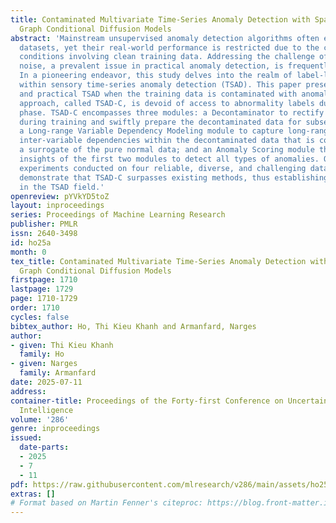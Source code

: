 ```yaml
---
title: Contaminated Multivariate Time-Series Anomaly Detection with Spatio-Temporal
  Graph Conditional Diffusion Models
abstract: 'Mainstream unsupervised anomaly detection algorithms often excel in academic
  datasets, yet their real-world performance is restricted due to the controlled experimental
  conditions involving clean training data. Addressing the challenge of training with
  noise, a prevalent issue in practical anomaly detection, is frequently overlooked.
  In a pioneering endeavor, this study delves into the realm of label-level noise
  within sensory time-series anomaly detection (TSAD). This paper presents a novel
  and practical TSAD when the training data is contaminated with anomalies. The introduced
  approach, called TSAD-C, is devoid of access to abnormality labels during the training
  phase. TSAD-C encompasses three modules: a Decontaminator to rectify anomalies present
  during training and swiftly prepare the decontaminated data for subsequent modules;
  a Long-range Variable Dependency Modeling module to capture long-range intra- and
  inter-variable dependencies within the decontaminated data that is considered as
  a surrogate of the pure normal data; and an Anomaly Scoring module that leverages
  insights of the first two modules to detect all types of anomalies. Our extensive
  experiments conducted on four reliable, diverse, and challenging datasets conclusively
  demonstrate that TSAD-C surpasses existing methods, thus establishing a new state-of-the-art
  in the TSAD field.'
openreview: pYVkYD5toZ
layout: inproceedings
series: Proceedings of Machine Learning Research
publisher: PMLR
issn: 2640-3498
id: ho25a
month: 0
tex_title: Contaminated Multivariate Time-Series Anomaly Detection with Spatio-Temporal
  Graph Conditional Diffusion Models
firstpage: 1710
lastpage: 1729
page: 1710-1729
order: 1710
cycles: false
bibtex_author: Ho, Thi Kieu Khanh and Armanfard, Narges
author:
- given: Thi Kieu Khanh
  family: Ho
- given: Narges
  family: Armanfard
date: 2025-07-11
address:
container-title: Proceedings of the Forty-first Conference on Uncertainty in Artificial
  Intelligence
volume: '286'
genre: inproceedings
issued:
  date-parts:
  - 2025
  - 7
  - 11
pdf: https://raw.githubusercontent.com/mlresearch/v286/main/assets/ho25a/ho25a.pdf
extras: []
# Format based on Martin Fenner's citeproc: https://blog.front-matter.io/posts/citeproc-yaml-for-bibliographies/
---
```

